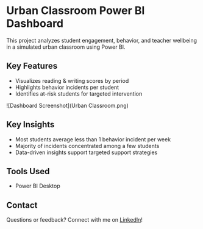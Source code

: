 # Urban Classroom Power BI Dashboard

This project analyzes student engagement, behavior, and teacher wellbeing in a simulated urban classroom using Power BI.

## Key Features
- Visualizes reading & writing scores by period
- Highlights behavior incidents per student
- Identifies at-risk students for targeted intervention

![Dashboard Screenshot](Urban Classroom.png)

## Key Insights
- Most students average less than 1 behavior incident per week
- Majority of incidents concentrated among a few students
- Data-driven insights support targeted support strategies

## Tools Used
- Power BI Desktop

## Contact
Questions or feedback? Connect with me on [LinkedIn](your-link-here)!
